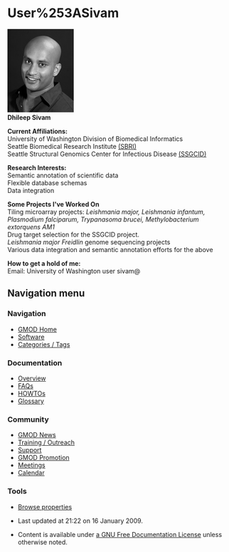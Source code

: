 



<span id="top"></span>




# <span dir="auto">User%253ASivam</span>









<img
src="https://raw.githubusercontent.com/GMOD/gmod.github.io/main/mediawiki/images/4/42/DhileepSivam_TryAgain.jpg" width="149"
height="187" alt="DhileepSivam TryAgain.jpg" />  
**Dhileep Sivam**

  
**Current Affiliations:**  
University of Washington Division of Biomedical Informatics  
Seattle Biomedical Research Institute
<a href="http://www.sbri.org/Home/" class="external text"
rel="nofollow">(SBRI)</a>  
Seattle Structural Genomics Center for Infectious Disease
<a href="http://ssgcid.org/home/index.asp" class="external text"
rel="nofollow">(SSGCID)</a>  

  
**Research Interests:**  
Semantic annotation of scientific data  
Flexible database schemas  
Data integration  

  
**Some Projects I've Worked On**  
Tiling microarray projects: *Leishmania major, Leishmania infantum,
Plasmodium falciparum, Trypanasoma brucei, Methylobacterium extorquens
AM1*  
Drug target selection for the SSGCID project.  
*Leishmania major Freidlin* genome sequencing projects  
Various data integration and semantic annotation efforts for the above  

  
**How to get a hold of me:**  
Email: University of Washington user sivam@  








## Navigation menu









### Navigation



- <span id="n-GMOD-Home">[GMOD Home](Main_Page)</span>
- <span id="n-Software">[Software](GMOD_Components)</span>
- <span id="n-Categories-.2F-Tags">[Categories /
  Tags](Categories)</span>




### Documentation



- <span id="n-Overview">[Overview](Overview)</span>
- <span id="n-FAQs">[FAQs](Category%253AFAQ)</span>
- <span id="n-HOWTOs">[HOWTOs](Category%253AHOWTO)</span>
- <span id="n-Glossary">[Glossary](Glossary)</span>




### Community



- <span id="n-GMOD-News">[GMOD News](GMOD_News)</span>
- <span id="n-Training-.2F-Outreach">[Training /
  Outreach](Training_and_Outreach)</span>
- <span id="n-Support">[Support](Support)</span>
- <span id="n-GMOD-Promotion">[GMOD Promotion](GMOD_Promotion)</span>
- <span id="n-Meetings">[Meetings](Meetings)</span>
- <span id="n-Calendar">[Calendar](Calendar)</span>




### Tools

- <span id="t-smwbrowselink"><a href="Special%253ABrowse/User%253ASivam" rel="smw-browse">Browse
  properties</a></span>



- <span id="footer-info-lastmod">Last updated at 21:22 on 16 January
  2009.</span>
<!-- - <span id="footer-info-viewcount">13,777 page views.</span> -->
- <span id="footer-info-copyright">Content is available under
  <a href="http://www.gnu.org/licenses/fdl-1.3.html" class="external"
  rel="nofollow">a GNU Free Documentation License</a> unless otherwise
  noted.</span>

<!-- -->



<!-- -->




